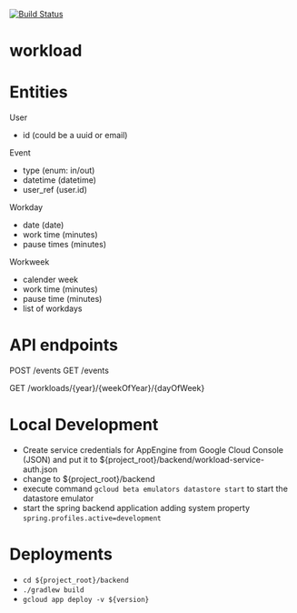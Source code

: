 [![Build Status](https://travis-ci.org/FriendsOfDo/workload.svg?branch=master)](https://travis-ci.org/FriendsOfDo/workload)

# workload

# Entities

User
 - id (could be a uuid or email)

Event
 - type (enum: in/out)
 - datetime (datetime)
 - user_ref (user.id)
 
Workday
 - date (date)
 - work time (minutes)
 - pause times (minutes)
 
Workweek
 - calender week
 - work time (minutes)
 - pause time (minutes)
 - list of workdays
 
 # API endpoints
POST /events
GET  /events
 
GET /workloads/{year}/{weekOfYear}/{dayOfWeek}

# Local Development
- Create service credentials for AppEngine from Google Cloud Console (JSON) and put it to ${project_root}/backend/workload-service-auth.json
- change to ${project_root}/backend
- execute command `gcloud beta emulators datastore start` to start the datastore emulator
- start the spring backend application adding system property `spring.profiles.active=development`

# Deployments
- `cd ${project_root}/backend`
- `./gradlew build`
- `gcloud app deploy -v ${version}`

